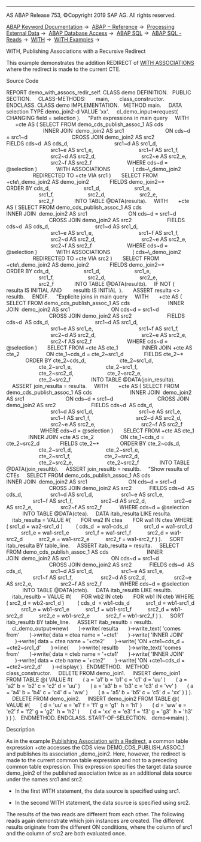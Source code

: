   

* * *

AS ABAP Release 753, ©Copyright 2019 SAP AG. All rights reserved.

[ABAP Keyword Documentation](https://help.sap.com/doc/abapdocu_753_index_htm/7.53/en-US/abenabap.htm) →  [ABAP − Reference](https://help.sap.com/doc/abapdocu_753_index_htm/7.53/en-US/abenabap_reference.htm) →  [Processing External Data](https://help.sap.com/doc/abapdocu_753_index_htm/7.53/en-US/abenabap_language_external_data.htm) →  [ABAP Database Access](https://help.sap.com/doc/abapdocu_753_index_htm/7.53/en-US/abenabap_sql.htm) →  [ABAP SQL](https://help.sap.com/doc/abapdocu_753_index_htm/7.53/en-US/abenopensql.htm) →  [ABAP SQL - Reads](https://help.sap.com/doc/abapdocu_753_index_htm/7.53/en-US/abenopen_sql_reading.htm) →  [WITH](https://help.sap.com/doc/abapdocu_753_index_htm/7.53/en-US/abapwith.htm) →  [WITH Examples](https://help.sap.com/doc/abapdocu_753_index_htm/7.53/en-US/abenwith_abexas.htm) → 

WITH, Publishing Associations with a Recursive Redirect

This example demonstrates the addition REDIRECT of [WITH ASSOCIATIONS](https://help.sap.com/doc/abapdocu_753_index_htm/7.53/en-US/abapwith_associations.htm) where the redirect is made to the current CTE.

Source Code

REPORT demo\_with\_assocs\_redir\_self.
CLASS demo DEFINITION.
  PUBLIC SECTION.
    CLASS-METHODS:
      main,
      class\_constructor.
ENDCLASS.
CLASS demo IMPLEMENTATION.
  METHOD main.
    DATA selection TYPE demo\_join2-d VALUE 'xx'.
    cl\_demo\_input=>request( CHANGING field = selection ).
    "Path expressions in main query
    WITH
      +cte AS ( SELECT FROM demo\_cds\_publish\_assoc\_1 AS cds
                         INNER JOIN  demo\_join2 AS src1
                           ON cds~d = src1~d
                             CROSS JOIN demo\_join2 AS src2
                       FIELDS cds~d  AS cds\_d,
                              src1~d AS src1\_d,
                              src1~e AS src1\_e,
                              src1~f AS src1\_f,
                              src2~d AS src2\_d,
                              src2~e AS src2\_e,
                              src2~f AS src2\_f
                       WHERE cds~d = @selection )
            WITH ASSOCIATIONS
              ( cds~\\\_demo\_join2
                  REDIRECTED TO +cte VIA src1 )
      SELECT FROM +cte\\\_demo\_join2 AS demo\_join2
             FIELDS demo\_join2~\*
             ORDER BY cds\_d,
                      src1\_d,
                      src1\_e,
                      src1\_f,
                      src2\_d,
                      src2\_e,
                      src2\_f
             INTO TABLE @DATA(resulta).
    WITH
      +cte AS ( SELECT FROM demo\_cds\_publish\_assoc\_1 AS cds
                         INNER JOIN  demo\_join2 AS src1
                           ON cds~d = src1~d
                             CROSS JOIN demo\_join2 AS src2
                       FIELDS cds~d  AS cds\_d,
                              src1~d AS src1\_d,
                              src1~e AS src1\_e,
                              src1~f AS src1\_f,
                              src2~d AS src2\_d,
                              src2~e AS src2\_e,
                              src2~f AS src2\_f
                       WHERE cds~d = @selection )
            WITH ASSOCIATIONS
              ( cds~\\\_demo\_join2
                  REDIRECTED TO +cte VIA src2 )
      SELECT FROM +cte\\\_demo\_join2 AS demo\_join2
             FIELDS demo\_join2~\*
             ORDER BY cds\_d,
                      src1\_d,
                      src1\_e,
                      src1\_f,
                      src2\_d,
                      src2\_e,
                      src2\_f
             INTO TABLE @DATA(resultb).
    IF NOT (
       resulta IS INITIAL AND
       resultb IS INITIAL  ).
      ASSERT resulta <> resultb.
    ENDIF.
    "Explicite joins in main query
    WITH
      +cte AS ( SELECT FROM demo\_cds\_publish\_assoc\_1 AS cds
                         INNER JOIN  demo\_join2 AS src1
                           ON cds~d = src1~d
                             CROSS JOIN demo\_join2 AS src2
                       FIELDS cds~d  AS cds\_d,
                              src1~d AS src1\_d,
                              src1~e AS src1\_e,
                              src1~f AS src1\_f,
                              src2~d AS src2\_d,
                              src2~e AS src2\_e,
                              src2~f AS src2\_f
                       WHERE cds~d = @selection )
      SELECT FROM +cte AS cte\_1
               INNER JOIN +cte AS cte\_2
                 ON cte\_1~cds\_d = cte\_2~src1\_d
             FIELDS cte\_2~\*
             ORDER BY cte\_2~cds\_d,
                      cte\_2~src1\_d,
                      cte\_2~src1\_e,
                      cte\_2~src1\_f,
                      cte\_2~src2\_d,
                      cte\_2~src2\_e,
                      cte\_2~src2\_f
             INTO TABLE @DATA(join\_resulta).
    ASSERT join\_resulta = resulta.
    WITH
      +cte AS ( SELECT FROM demo\_cds\_publish\_assoc\_1 AS cds
                         INNER JOIN  demo\_join2 AS src1
                           ON cds~d = src1~d
                             CROSS JOIN demo\_join2 AS src2
                       FIELDS cds~d  AS cds\_d,
                              src1~d AS src1\_d,
                              src1~e AS src1\_e,
                              src1~f AS src1\_f,
                              src2~d AS src2\_d,
                              src2~e AS src2\_e,
                              src2~f AS src2\_f
                       WHERE cds~d = @selection )
      SELECT FROM +cte AS cte\_1
               INNER JOIN +cte AS cte\_2
                 ON cte\_1~cds\_d = cte\_2~src2\_d
             FIELDS cte\_2~\*
             ORDER BY cte\_2~cds\_d,
                      cte\_2~src1\_d,
                      cte\_2~src1\_e,
                      cte\_2~src1\_f,
                      cte\_2~src2\_d,
                      cte\_2~src2\_e,
                      cte\_2~src2\_f
             INTO TABLE @DATA(join\_resultb).
    ASSERT join\_resultb = resultb.
    "Show results of CTEs
    SELECT FROM demo\_cds\_publish\_assoc\_1 AS cds
                         INNER JOIN  demo\_join2 AS src1
                           ON cds~d = src1~d
                             CROSS JOIN demo\_join2 AS src2
           FIELDS cds~d  AS cds\_d,
                  src1~d AS src1\_d,
                  src1~e AS src1\_e,
                  src1~f AS src1\_f,
                  src2~d AS src2\_d,
                  src2~e AS src2\_e,
                  src2~f AS src2\_f
           WHERE cds~d = @selection
           INTO TABLE @DATA(ctea).
    DATA itab\_resulta LIKE resulta.
    itab\_resulta = VALUE #(
      FOR wa2 IN ctea
      FOR wa1 IN ctea WHERE ( src1\_d = wa2-src1\_d )
        ( cds\_d  = wa1-cds\_d
          src1\_d = wa1-src1\_d
          src1\_e = wa1-src1\_e
          src1\_f = wa1-src1\_f
          src2\_d = wa1-src2\_d
          src2\_e = wa1-src2\_e
          src2\_f = wa1-src2\_f ) ).
    SORT itab\_resulta BY table\_line.
    ASSERT itab\_resulta = resulta.
    SELECT FROM demo\_cds\_publish\_assoc\_1 AS cds
                         INNER JOIN  demo\_join2 AS src1
                           ON cds~d = src1~d
                             CROSS JOIN demo\_join2 AS src2
           FIELDS cds~d  AS cds\_d,
                  src1~d AS src1\_d,
                  src1~e AS src1\_e,
                  src1~f AS src1\_f,
                  src2~d AS src2\_d,
                  src2~e AS src2\_e,
                  src2~f AS src2\_f
           WHERE cds~d = @selection
           INTO TABLE @DATA(cteb).
    DATA itab\_resultb LIKE resultb.
    itab\_resultb = VALUE #(
      FOR wb2 IN cteb
      FOR wb1 IN cteb WHERE ( src2\_d = wb2-src1\_d )
        ( cds\_d  = wb1-cds\_d
          src1\_d = wb1-src1\_d
          src1\_e = wb1-src1\_e
          src1\_f = wb1-src1\_f
          src2\_d = wb1-src2\_d
          src2\_e = wb1-src2\_e
          src2\_f = wb1-src2\_f ) ).
    SORT itab\_resultb BY table\_line.
    ASSERT itab\_resultb = resultb.
    cl\_demo\_output=>new(
      )->write( resulta
      )->write\_text( 'comes from'
      )->write( data = ctea name = '+cte1'
      )->write( 'INNER JOIN'
      )->write( data = ctea name = '+cte2'
      )->write( 'ON +cte1~cds\_d = +cte2~src1\_d'
      )->line(
      )->write( resultb
      )->write\_text( 'comes from'
      )->write( data = cteb name = '+cte1'
      )->write( 'INNER JOIN'
      )->write( data = cteb name = '+cte2'
      )->write( 'ON +cte1~cds\_d = +cte2~src2\_d'
      )->display( ).  ENDMETHOD.
  METHOD class\_constructor.
    DELETE FROM demo\_join1.
    INSERT demo\_join1 FROM TABLE @( VALUE #(
      ( a = 'a1' b = 'b1' c = 'c1' d = 'uu' )
      ( a = 'a2' b = 'b2' c = 'c2' d = 'uu' )
      ( a = 'a3' b = 'b3' c = 'c3' d = 'vv' )
      ( a = 'a4' b = 'b4' c = 'c4' d = 'ww' )
      ( a = 'a5' b = 'b5' c = 'c5' d = 'xx' ) ) ).
    DELETE FROM demo\_join2.
    INSERT demo\_join2 FROM TABLE @( VALUE #(
      ( d = 'uu' e = 'e1' f = 'f1' g = 'g1'  h = 'h1' )
      ( d = 'ww' e = 'e2' f = 'f2' g = 'g2'  h = 'h2' )
      ( d = 'xx' e = 'e3' f = 'f3' g = 'g3'  h = 'h3' ) ) ).
  ENDMETHOD.
ENDCLASS.
START-OF-SELECTION.
  demo=>main( ).

Description

As in the example [Publishing Association with a Redirect](https://help.sap.com/doc/abapdocu_753_index_htm/7.53/en-US/abenwith_assocs_redirect_abexa.htm), a common table expression +cte accesses the CDS view DEMO\_CDS\_PUBLISH\_ASSOC\_1 and publishes its association \_demo\_join2. Here, however, the redirect is made to the current common table expression and not to a preceding common table expression. This expression specifies the target data source demo\_join2 of the published association twice as an additional data source under the names src1 and src2.

-   In the first WITH statement, the data source is specified using src1.

-   In the second WITH statement, the data source is specified using src2.

The results of the two reads are different from each other. The following reads again demonstrate which join instances are created. The different results originate from the different ON conditions, where the column of src1 and the column of src2 are both evaluated once.